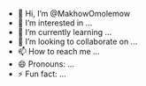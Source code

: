 - 👋 Hi, I’m @MakhowOmolemow
- 👀 I’m interested in ...
- 🌱 I’m currently learning ...
- 💞️ I’m looking to collaborate on ...
- 📫 How to reach me ...
- 😄 Pronouns: ...
- ⚡ Fun fact: ...

<!---
MakhowOmolemow/MakhowOmolemow is a ✨ special ✨ repository because its `README.md` (this file) appears on your GitHub profile.
You can click the Preview link to take a look at your changes.
--->
